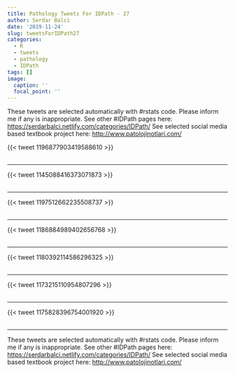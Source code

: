 ```yaml
---
title: Pathology Tweets For IDPath - 27
author: Serdar Balci
date: '2019-11-24'
slug: tweetsForIDPath27
categories:
  - R
  - tweets
  - pathology
  - IDPath
tags: []
image:
  caption: ''
  focal_point: ''
---
```



These tweets are selected automatically with #rstats code. Please inform me if any is inappropriate.
See other #IDPath pages here: https://serdarbalci.netlify.com/categories/IDPath/ 
See selected social media based textbook project here: http://www.patolojinotlari.com/

{{< tweet 1196877903419588610 >}}
<br>
<br>
<hr>
{{< tweet 1145088416373071873 >}}
<br>
<br>
<hr>
{{< tweet 1197512662235508737 >}}
<br>
<br>
<hr>
{{< tweet 1186884989402656768 >}}
<br>
<br>
<hr>
{{< tweet 1180392114586296325 >}}
<br>
<br>
<hr>
{{< tweet 1173215110954807296 >}}
<br>
<br>
<hr>
{{< tweet 1175828396754001920 >}}
<br>
<br>
<hr>


These tweets are selected automatically with #rstats code. Please inform me if any is inappropriate.
See other #IDPath pages here: https://serdarbalci.netlify.com/categories/IDPath/ 
See selected social media based textbook project here: http://www.patolojinotlari.com/

